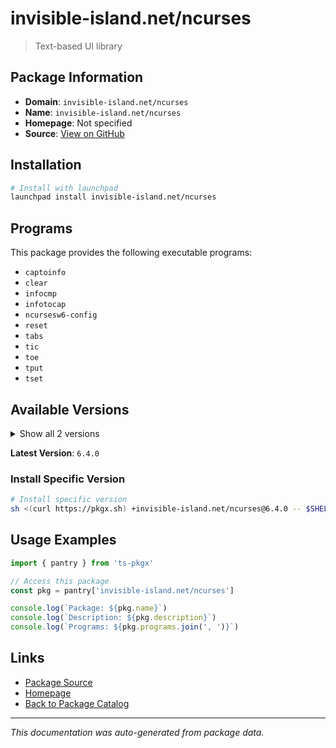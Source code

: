 # invisible-island.net/ncurses

> Text-based UI library

## Package Information

- **Domain**: `invisible-island.net/ncurses`
- **Name**: `invisible-island.net/ncurses`
- **Homepage**: Not specified
- **Source**: [View on GitHub](https://github.com/pkgxdev/pantry/tree/main/projects/invisible-island.net/ncurses/package.yml)

## Installation

```bash
# Install with launchpad
launchpad install invisible-island.net/ncurses
```

## Programs

This package provides the following executable programs:

- `captoinfo`
- `clear`
- `infocmp`
- `infotocap`
- `ncursesw6-config`
- `reset`
- `tabs`
- `tic`
- `toe`
- `tput`
- `tset`

## Available Versions

<details>
<summary>Show all 2 versions</summary>

- `6.4.0`, `6.3.0`

</details>

**Latest Version**: `6.4.0`

### Install Specific Version

```bash
# Install specific version
sh <(curl https://pkgx.sh) +invisible-island.net/ncurses@6.4.0 -- $SHELL -i
```

## Usage Examples

```typescript
import { pantry } from 'ts-pkgx'

// Access this package
const pkg = pantry['invisible-island.net/ncurses']

console.log(`Package: ${pkg.name}`)
console.log(`Description: ${pkg.description}`)
console.log(`Programs: ${pkg.programs.join(', ')}`)
```

## Links

- [Package Source](https://github.com/pkgxdev/pantry/tree/main/projects/invisible-island.net/ncurses/package.yml)
- [Homepage](#)
- [Back to Package Catalog](../../../package-catalog.md)

---

*This documentation was auto-generated from package data.*
